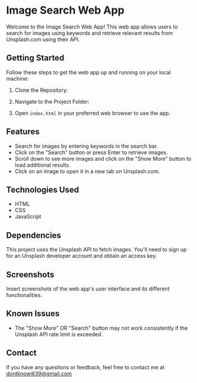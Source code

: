 # Image Search Web App

Welcome to the Image Search Web App! This web app allows users to search for images using keywords and retrieve relevant results from Unsplash.com using their API.

## Getting Started

Follow these steps to get the web app up and running on your local machine:

1. Clone the Repository:

2. Navigate to the Project Folder:

3. Open `index.html` in your preferred web browser to use the app.

## Features

- Search for images by entering keywords in the search bar.
- Click on the "Search" button or press Enter to retrieve images.
- Scroll down to see more images and click on the "Show More" button to load additional results.
- Click on an image to open it in a new tab on Unsplash.com.

## Technologies Used

- HTML
- CSS
- JavaScript

## Dependencies

This project uses the Unsplash API to fetch images. You'll need to sign up for an Unsplash developer account and obtain an access key.

## Screenshots

Insert screenshots of the web app's user interface and its different functionalities.

## Known Issues

- The "Show More" OR "Search" button may not work consistently if the Unsplash API rate limit is exceeded.

## Contact

If you have any questions or feedback, feel free to contact me at dontknowi639@gmail.com 

